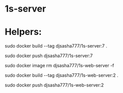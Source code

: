 # 1s-server




# Helpers:


sudo docker build --tag djsasha777/1s-server:7 .

sudo docker push djsasha777/1s-server:7

sudo docker image rm djsasha777/1s-web-server -f 

sudo docker build --tag djsasha777/1s-web-server:2 . 

sudo docker push djsasha777/1s-web-server:2